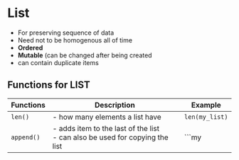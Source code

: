 # List
- For preserving sequence of data
- Need not to be homogenous all of time
- **Ordered**
- **Mutable** (can be changed after being created
- can contain duplicate items

## Functions for LIST
| Functions | Description | Example |
|---|---|---|
|```len()```| - how many elements a list have | ```len(my_list)```|
|```append()```|- adds item to the last of the list <br/> - can also be used for copying the list | ```my 
